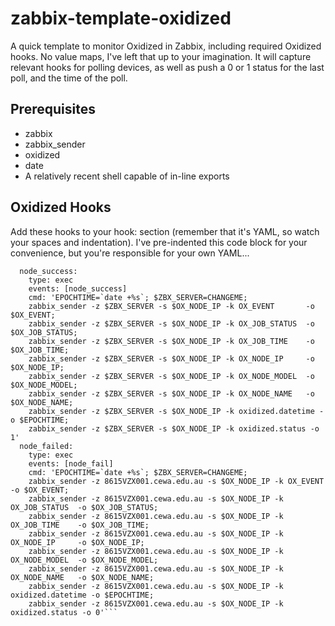 # zabbix-template-oxidized
A quick template to monitor Oxidized in Zabbix, including required Oxidized hooks. No value maps, I've left that up to your imagination. It will capture relevant hooks for polling devices, as well as push a 0 or 1 status for the last poll, and the time of the poll.

## Prerequisites
* zabbix
* zabbix_sender
* oxidized
* date
* A relatively recent shell capable of in-line exports

## Oxidized Hooks
Add these hooks to your hook: section (remember that it's YAML, so watch your spaces and indentation).
I've pre-indented this code block for your convenience, but you're responsible for your own YAML...
```
  node_success:
    type: exec
    events: [node_success]
    cmd: 'EPOCHTIME=`date +%s`; $ZBX_SERVER=CHANGEME;
    zabbix_sender -z $ZBX_SERVER -s $OX_NODE_IP -k OX_EVENT       -o $OX_EVENT;
    zabbix_sender -z $ZBX_SERVER -s $OX_NODE_IP -k OX_JOB_STATUS  -o $OX_JOB_STATUS;
    zabbix_sender -z $ZBX_SERVER -s $OX_NODE_IP -k OX_JOB_TIME    -o $OX_JOB_TIME;
    zabbix_sender -z $ZBX_SERVER -s $OX_NODE_IP -k OX_NODE_IP     -o $OX_NODE_IP;
    zabbix_sender -z $ZBX_SERVER -s $OX_NODE_IP -k OX_NODE_MODEL  -o $OX_NODE_MODEL;
    zabbix_sender -z $ZBX_SERVER -s $OX_NODE_IP -k OX_NODE_NAME   -o $OX_NODE_NAME;
    zabbix_sender -z $ZBX_SERVER -s $OX_NODE_IP -k oxidized.datetime -o $EPOCHTIME;
    zabbix_sender -z $ZBX_SERVER -s $OX_NODE_IP -k oxidized.status -o 1'
  node_failed:
    type: exec
    events: [node_fail]
    cmd: 'EPOCHTIME=`date +%s`; $ZBX_SERVER=CHANGEME;
    zabbix_sender -z 8615VZX001.cewa.edu.au -s $OX_NODE_IP -k OX_EVENT       -o $OX_EVENT;
    zabbix_sender -z 8615VZX001.cewa.edu.au -s $OX_NODE_IP -k OX_JOB_STATUS  -o $OX_JOB_STATUS;
    zabbix_sender -z 8615VZX001.cewa.edu.au -s $OX_NODE_IP -k OX_JOB_TIME    -o $OX_JOB_TIME;
    zabbix_sender -z 8615VZX001.cewa.edu.au -s $OX_NODE_IP -k OX_NODE_IP     -o $OX_NODE_IP;
    zabbix_sender -z 8615VZX001.cewa.edu.au -s $OX_NODE_IP -k OX_NODE_MODEL  -o $OX_NODE_MODEL;
    zabbix_sender -z 8615VZX001.cewa.edu.au -s $OX_NODE_IP -k OX_NODE_NAME   -o $OX_NODE_NAME;
    zabbix_sender -z 8615VZX001.cewa.edu.au -s $OX_NODE_IP -k oxidized.datetime -o $EPOCHTIME;
    zabbix_sender -z 8615VZX001.cewa.edu.au -s $OX_NODE_IP -k oxidized.status -o 0'```
